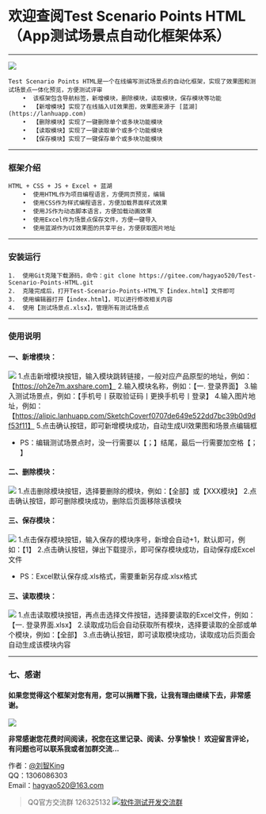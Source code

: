 # 欢迎查阅Test Scenario Points HTML（App测试场景点自动化框架体系）
------------------------------------------------------------------------------------------------------------------------------------------------------------------------------------------
![](https://testerhome.com/uploads/photo/2019/ebf9c2e2-2dc1-447a-9e69-650204a33ae7.gif!large)

    Test Scenario Points HTML是一个在线编写测试场景点的自动化框架，实现了效果图和测试场景点一体化预览，方便测试评审
        •  该框架包含导航标签，新增模块，删除模块，读取模块，保存模块等功能
        •  【新增模块】实现了在线插入UI效果图，效果图来源于 [蓝湖](https://lanhuapp.com)
        •  【删除模块】实现了一键删除单个或多块功能模块
        •  【读取模块】实现了一键读取单个或多个功能模块
        •  【保存模块】实现了一键保存单个或多块功能模块

 ---
### 框架介绍
    HTML + CSS + JS + Excel + 蓝湖
        •  使用HTML作为项目编程语言，方便网页预览，编辑
        •  使用CSS作为样式编程语言，方便加载界面样式效果
        •  使用JS作为动态脚本语言，方便加载动画效果
        •  使用Excel作为场景点保存文件，方便一键导入
        •  使用蓝湖作为UI效果图的共享平台，方便获取图片地址

 ---
### 安装运行
    1.  使用Git克隆下载源码，命令：git clone https://gitee.com/hagyao520/Test-Scenario-Points-HTML.git
    2.  克隆完成后，打开Test-Scenario-Points-HTML下【index.html】文件即可
    3.  使用编辑器打开【index.html】，可以进行修改相关内容
    4.  使用【测试场景点.xlsx】，管理所有测试场景点

 ---
### 使用说明
#### 一、新增模块：  
![](https://testerhome.com/uploads/photo/2019/fb944cfb-e701-4f3c-9cf0-dbf965e8a7f1.gif!large)
 1.点击新增模块按钮，输入模块跳转链接，一般对应产品原型的地址，例如：【https://oh2e7m.axshare.com】
 2.输入模块名称，例如：【一. 登录界面】
 3.输入测试场景点，例如：【手机号丨获取验证码丨更换手机号丨登录】
 4.输入图片地址，例如：【https://alipic.lanhuapp.com/SketchCoverf0707de649e522dd7bc39b0d9df53f11】
 5.点击确认按钮，即可新增模块成功，自动生成UI效果图和场景点编辑框
 - PS：编辑测试场景点时，没一行需要以【；】结尾，最后一行需要加空格【； 】  

 #### 二、删除模块：
![](https://testerhome.com/uploads/photo/2019/5c2080bd-ccc8-4784-b20b-838312bdb05b.gif!large)
 1.点击删除模块按钮，选择要删除的模块，例如：【全部】或【XXX模块】
 2.点击确认按钮，即可删除模块成功，删除后页面移除该模块

#### 三、保存模块：
![](https://testerhome.com/uploads/photo/2019/da6b4a14-b9a1-4c20-940f-c70804b8bf98.gif!large)
 1.点击保存模块按钮，输入保存的模块序号，新增会自动+1，默认即可，例如：【1】
 2.点击确认按钮，弹出下载提示，即可保存模块成功，自动保存成Excel文件
 - PS：Excel默认保存成.xls格式，需要重新另存成.xlsx格式

#### 三、读取模块：
![](https://testerhome.com/uploads/photo/2019/7bbde3cc-b84c-4453-af04-5818a62ffae5.gif!large)
 1.点击读取模块按钮，再点击选择文件按钮，选择要读取的Excel文件，例如：【一. 登录界面.xlsx】
 2.读取成功后会自动获取所有模块，选择要读取的全部或单个模块，例如：【全部】
 3.点击确认按钮，即可读取模块成功，读取成功后页面会自动生成该模块内容

 ---
### 七、感谢
#### 如果您觉得这个框架对您有用，您可以捐赠下我，让我有理由继续下去，非常感谢。
![](https://testerhome.com/uploads/photo/2018/26d494a6-7b4f-4b69-8db1-0a3b45f886b7.png!large)

**非常感谢您花费时间阅读，祝您在这里记录、阅读、分享愉快！**
**欢迎留言评论，有问题也可以联系我或者加群交流...**

作者：[@刘智King](http://shang.qq.com/email/stop/email_stop.html?qq=1306086303&sig=a1c657365db7e82805ea4b2351081fc3ebcde159f8ae49b1&tttt=1)         
QQ：1306086303     
Email：hagyao520@163.com

> QQ官方交流群 126325132
<a target="_blank" href="//shang.qq.com/wpa/qunwpa?idkey=346d11a1a76d05086cd48bc8249126f514248479b50f96288189ab5ae0ca7ba5"><img border="0" src="//pub.idqqimg.com/wpa/images/group.png" alt="软件测试开发交流群" title="软件测试开发交流群"></a>